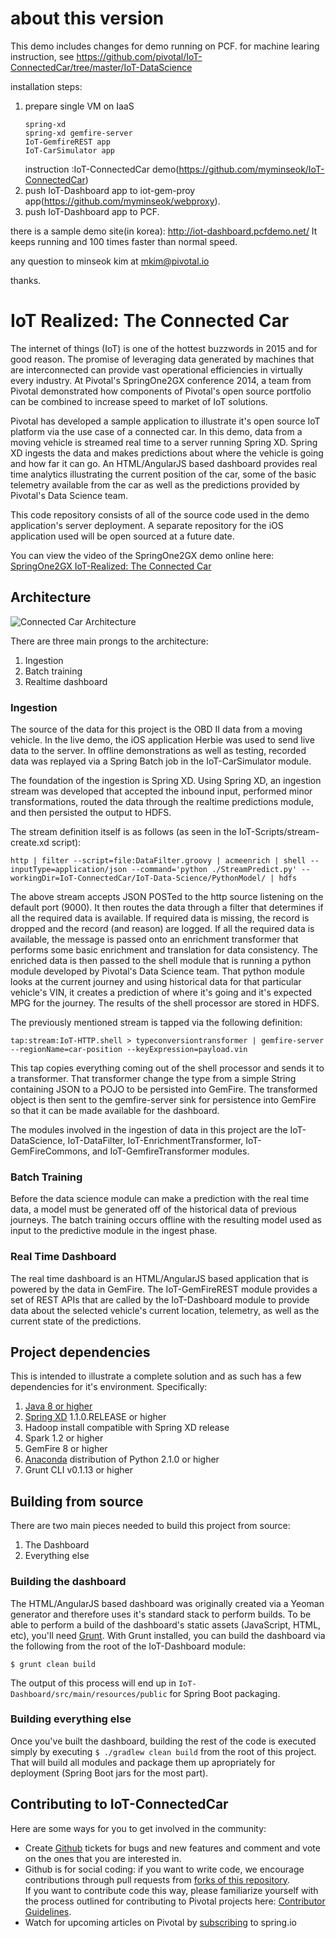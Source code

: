 # about this version
This demo includes changes for demo running on PCF.
for machine learing instruction, see https://github.com/pivotal/IoT-ConnectedCar/tree/master/IoT-DataScience

installation steps:
1. prepare single VM on IaaS
   ```
   spring-xd
   spring-xd gemfire-server
   IoT-GemfireREST app
   IoT-CarSimulator app
   ```
   instruction :IoT-ConnectedCar demo(https://github.com/myminseok/IoT-ConnectedCar)
2. push IoT-Dashboard app to iot-gem-proy app(https://github.com/myminseok/webproxy).
3. push IoT-Dashboard app to PCF.

there is a sample demo site(in korea): http://iot-dashboard.pcfdemo.net/
It keeps running and 100 times faster than normal speed.

any question to minseok kim at mkim@pivotal.io

thanks.



# IoT Realized: The Connected Car
The internet of things (IoT) is one of the hottest buzzwords in 2015 and for good 
reason. The promise of leveraging data generated by machines that are interconnected can 
provide vast operational efficiencies in virtually every industry. At Pivotal's 
SpringOne2GX conference 2014, a team from Pivotal demonstrated how components of Pivotal's 
open source portfolio can be combined to increase speed to market of IoT solutions.

Pivotal has developed a sample application to illustrate it's open source IoT platform 
via the use case of a connected car.  In this demo, data from a moving vehicle is streamed
real time to a server running Spring XD.  Spring XD ingests the data and makes predictions
about where the vehicle is going and how far it can go.  An HTML/AngularJS based dashboard
provides real time analytics illustrating the current position of the car, some of the 
basic telemetry available from the car as well as the predictions provided by Pivotal's 
Data Science team.

This code repository consists of all of the source code used in the demo application's 
server deployment.  A separate repository for the iOS application used will be open 
sourced at a future date.

You can view the video of the SpringOne2GX demo online here: 
[SpringOne2GX IoT-Realized: The Connected Car](https://www.youtube.com/watch?v=cejQ46IQpUI)

## Architecture

![Connected Car Architecture](/src/main/resources/images/ConnectedCarArchitecture.jpg)

There are three main prongs to the architecture:

1. Ingestion
2. Batch training
3. Realtime dashboard

### Ingestion
The source of the data for this project is the OBD II data from a moving vehicle.  In the 
live demo, the iOS application Herbie was used to send live data to the server.  In 
offline demonstrations as well as testing, recorded data was replayed via a Spring Batch 
job in the IoT-CarSimulator module.

The foundation of the ingestion is Spring XD.  Using Spring XD, an ingestion stream was 
developed that accepted the inbound input, performed minor transformations, routed the 
data through the realtime predictions module, and then persisted the output to HDFS.

The stream definition itself is as follows (as seen in the IoT-Scripts/stream-create.xd 
script):

```
http | filter --script=file:DataFilter.groovy | acmeenrich | shell --inputType=application/json --command='python ./StreamPredict.py' --workingDir=IoT-ConnectedCar/IoT-Data-Science/PythonModel/ | hdfs
```

The above stream accepts JSON POSTed to the http source listening on the default port 
(9000).  It then routes the data through a filter that determines if all the required data
is available.  If required data is missing, the record is dropped and the record (and 
reason) are logged.  If all the required data is available, the message is passed onto an
enrichment transformer that performs some basic enrichment and translation for data 
consistency.  The enriched data is then passed to the shell module that is running a 
python module developed by Pivotal's Data Science team.  That python module looks at the 
current journey and using historical data for that particular vehicle's VIN, it creates a
prediction of where it's going and it's expected MPG for the journey.  The results of the 
shell processor are stored in HDFS.

The previously mentioned stream is tapped via the following definition:

```
tap:stream:IoT-HTTP.shell > typeconversiontransformer | gemfire-server --regionName=car-position --keyExpression=payload.vin
```

This tap copies everything coming out of the shell processor and sends it to a transformer.
That transformer change the type from a simple String containing JSON to a POJO to be 
persisted into GemFire.  The transformed object is then sent to the gemfire-server sink
for persistence into GemFire so that it can be made available for the dashboard.

The modules involved in the ingestion of data in this project are the IoT-DataScience, 
IoT-DataFilter, IoT-EnrichmentTransformer, IoT-GemFireCommons, and IoT-GemfireTransformer 
modules.

### Batch Training
Before the data science module can make a prediction with the real time data, a model must
be generated off of the historical data of previous journeys.  The batch training occurs 
offline with the resulting model used as input to the predictive module in the ingest 
phase.

### Real Time Dashboard
The real time dashboard is an HTML/AngularJS based application that is powered by the data
in GemFire.  The IoT-GemFireREST module provides a set of REST APIs that are called by the
IoT-Dashboard module to provide data about the selected vehicle's current location, 
telemetry, as well as the current state of the predictions.

## Project dependencies
This is intended to illustrate a complete solution and as such has a few dependencies for
it's environment.  Specifically:

1. [Java 8 or higher](http://www.oracle.com/technetwork/java/javase/downloads/index.html)
2. [Spring XD](https://spring.io/projects/spring-xd) 1.1.0.RELEASE or higher
3. Hadoop install compatible with Spring XD release
4. Spark 1.2 or higher
5. GemFire 8 or higher
6. [Anaconda](http://continuum.io/downloads) distribution of Python 2.1.0 or higher
7. Grunt CLI v0.1.13 or higher

## Building from source
There are two main pieces needed to build this project from source:

1. The Dashboard
2. Everything else

### Building the dashboard
The HTML/AngularJS based dashboard was originally created via a Yeoman generator and 
therefore uses it's standard stack to perform builds.  To be able to perform a build of 
the dashboard's static assets (JavaScript, HTML, etc), you'll need 
[Grunt](http://gruntjs.com/).  With Grunt installed, you can build the dashboard via the 
following from the root of the IoT-Dashboard module:

```
$ grunt clean build
```

The output of this process will end up in `IoT-Dashboard/src/main/resources/public` for 
Spring Boot packaging.

### Building everything else
Once you've built the dashboard, building the rest of the code is executed simply by 
executing `$ ./gradlew clean build` from the root of this project.  That will build all
 modules and package them up apropriately for deployment (Spring Boot jars for the most 
 part).

## Contributing to IoT-ConnectedCar

Here are some ways for you to get involved in the community:

* Create [Github](https://github.com/Pivotal-Field-Engineering/IoT-ConnectedCar/issues) 
tickets for bugs and new features and comment and vote on the ones that you are interested 
in.
* Github is for social coding: if you want to write code, we encourage contributions 
through pull requests from [forks of this repository](http://help.github.com/forking/).  
If you want to contribute code this way, please familiarize yourself with the process 
outlined for contributing to Pivotal projects here: 
[Contributor Guidelines](https://github.com/Pivotal-Field-Engineering/IoT-ConnectedCar/blob/master/CONTRIBUTING.md).
* Watch for upcoming articles on Pivotal by 
[subscribing](http://blog.pivotal.io/feed) to spring.io

